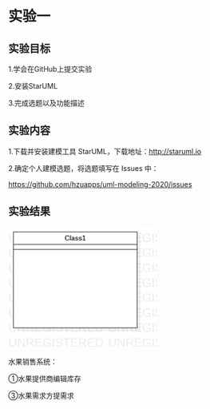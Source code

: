 # 实验一

## 实验目标
1.学会在GitHub上提交实验

2.安装StarUML

3.完成选题以及功能描述

## 实验内容
1.下载并安装建模工具 StarUML，下载地址：http://staruml.io

2.确定个人建模选题，将选题填写在 Issues 中：

https://github.com/hzuapps/uml-modeling-2020/issues

## 实验结果
![第一个UML图](./model1.jpg)

水果销售系统：

①水果提供商编辑库存

③水果需求方提需求

